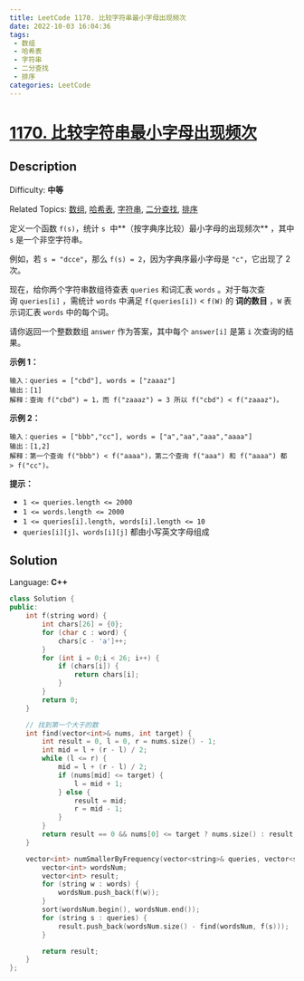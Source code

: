 ```yaml
---
title: LeetCode 1170. 比较字符串最小字母出现频次
date: 2022-10-03 16:04:36
tags:
 - 数组
 - 哈希表
 - 字符串
 - 二分查找
 - 排序
categories: LeetCode
---
```


# [1170\. 比较字符串最小字母出现频次](https://leetcode.cn/problems/compare-strings-by-frequency-of-the-smallest-character/)

## Description

Difficulty: **中等**  

Related Topics: [数组](https://leetcode.cn/tag/array/), [哈希表](https://leetcode.cn/tag/hash-table/), [字符串](https://leetcode.cn/tag/string/), [二分查找](https://leetcode.cn/tag/binary-search/), [排序](https://leetcode.cn/tag/sorting/)


定义一个函数 `f(s)`，统计 `s`  中**（按字典序比较）最小字母的出现频次** ，其中 `s` 是一个非空字符串。

例如，若 `s = "dcce"`，那么 `f(s) = 2`，因为字典序最小字母是 `"c"`，它出现了 2 次。

现在，给你两个字符串数组待查表 `queries` 和词汇表 `words` 。对于每次查询 `queries[i]` ，需统计 `words` 中满足 `f(queries[i])` < `f(W)` 的 **词的数目** ，`W` 表示词汇表 `words` 中的每个词。

请你返回一个整数数组 `answer` 作为答案，其中每个 `answer[i]` 是第 `i` 次查询的结果。

**示例 1：**

```
输入：queries = ["cbd"], words = ["zaaaz"]
输出：[1]
解释：查询 f("cbd") = 1，而 f("zaaaz") = 3 所以 f("cbd") < f("zaaaz")。
```

**示例 2：**

```
输入：queries = ["bbb","cc"], words = ["a","aa","aaa","aaaa"]
输出：[1,2]
解释：第一个查询 f("bbb") < f("aaaa")，第二个查询 f("aaa") 和 f("aaaa") 都 > f("cc")。
```

**提示：**

*   `1 <= queries.length <= 2000`
*   `1 <= words.length <= 2000`
*   `1 <= queries[i].length, words[i].length <= 10`
*   `queries[i][j]`、`words[i][j]` 都由小写英文字母组成


## Solution

Language: **C++**

```c++
class Solution {
public:
    int f(string word) {
        int chars[26] = {0};
        for (char c : word) {
            chars[c - 'a']++;
        }
        for (int i = 0;i < 26; i++) {
            if (chars[i]) {
                return chars[i];
            }
        }
        return 0;
    }

    // 找到第一个大于的数
    int find(vector<int>& nums, int target) {
        int result = 0, l = 0, r = nums.size() - 1;
        int mid = l + (r - l) / 2;
        while (l <= r) {
            mid = l + (r - l) / 2;
            if (nums[mid] <= target) {
                l = mid + 1;
            } else {
                result = mid;
                r = mid - 1;
            }
        }
        return result == 0 && nums[0] <= target ? nums.size() : result;
    }

    vector<int> numSmallerByFrequency(vector<string>& queries, vector<string>& words) {
        vector<int> wordsNum;
        vector<int> result;
        for (string w : words) {
            wordsNum.push_back(f(w));
        }
        sort(wordsNum.begin(), wordsNum.end());
        for (string s : queries) {
            result.push_back(wordsNum.size() - find(wordsNum, f(s)));
        }

        return result;
    }
};
```